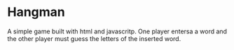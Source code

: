 # Hangman
A simple game built with html and javascritp. One player entersa a word and the other player must guess the letters of the inserted word.

